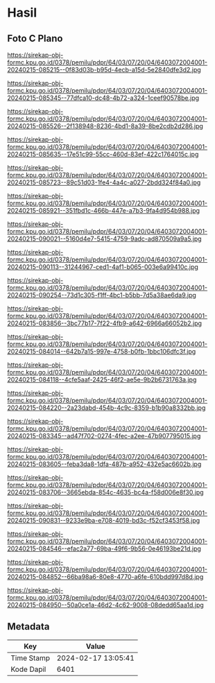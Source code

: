 # Hasil

## Foto C Plano

https://sirekap-obj-formc.kpu.go.id/0378/pemilu/pdpr/64/03/07/20/04/6403072004001-20240215-085215--0f83d03b-b95d-4ecb-a15d-5e2840dfe3d2.jpg

https://sirekap-obj-formc.kpu.go.id/0378/pemilu/pdpr/64/03/07/20/04/6403072004001-20240215-085345--77dfca10-dc48-4b72-a324-1ceef90578be.jpg

https://sirekap-obj-formc.kpu.go.id/0378/pemilu/pdpr/64/03/07/20/04/6403072004001-20240215-085526--2f138948-8236-4bd1-8a39-8be2cdb2d286.jpg

https://sirekap-obj-formc.kpu.go.id/0378/pemilu/pdpr/64/03/07/20/04/6403072004001-20240215-085635--17e51c99-55cc-460d-83ef-422c1764015c.jpg

https://sirekap-obj-formc.kpu.go.id/0378/pemilu/pdpr/64/03/07/20/04/6403072004001-20240215-085723--89c51d03-1fe4-4a4c-a027-2bdd324f84a0.jpg

https://sirekap-obj-formc.kpu.go.id/0378/pemilu/pdpr/64/03/07/20/04/6403072004001-20240215-085921--351fbd1c-466b-447e-a7b3-9fa4d954b988.jpg

https://sirekap-obj-formc.kpu.go.id/0378/pemilu/pdpr/64/03/07/20/04/6403072004001-20240215-090021--5160d4e7-5415-4759-9adc-ad870509a9a5.jpg

https://sirekap-obj-formc.kpu.go.id/0378/pemilu/pdpr/64/03/07/20/04/6403072004001-20240215-090113--31244967-ced1-4af1-b065-003e6a99410c.jpg

https://sirekap-obj-formc.kpu.go.id/0378/pemilu/pdpr/64/03/07/20/04/6403072004001-20240215-090254--73d1c305-f1ff-4bc1-b5bb-7d5a38ae6da9.jpg

https://sirekap-obj-formc.kpu.go.id/0378/pemilu/pdpr/64/03/07/20/04/6403072004001-20240215-083856--3bc77b17-7f22-4fb9-a642-6966a66052b2.jpg

https://sirekap-obj-formc.kpu.go.id/0378/pemilu/pdpr/64/03/07/20/04/6403072004001-20240215-084014--642b7a15-997e-4758-b0fb-1bbc106dfc3f.jpg

https://sirekap-obj-formc.kpu.go.id/0378/pemilu/pdpr/64/03/07/20/04/6403072004001-20240215-084118--4cfe5aaf-2425-46f2-ae5e-9b2b6731763a.jpg

https://sirekap-obj-formc.kpu.go.id/0378/pemilu/pdpr/64/03/07/20/04/6403072004001-20240215-084220--2a23dabd-454b-4c9c-8359-b1b90a8332bb.jpg

https://sirekap-obj-formc.kpu.go.id/0378/pemilu/pdpr/64/03/07/20/04/6403072004001-20240215-083345--ad47f702-0274-4fec-a2ee-47b907795015.jpg

https://sirekap-obj-formc.kpu.go.id/0378/pemilu/pdpr/64/03/07/20/04/6403072004001-20240215-083605--feba3da8-1dfa-487b-a952-432e5ac6602b.jpg

https://sirekap-obj-formc.kpu.go.id/0378/pemilu/pdpr/64/03/07/20/04/6403072004001-20240215-083706--3665ebda-854c-4635-bc4a-f58d006e8f30.jpg

https://sirekap-obj-formc.kpu.go.id/0378/pemilu/pdpr/64/03/07/20/04/6403072004001-20240215-090831--9233e9ba-e708-4019-bd3c-f52cf3453f58.jpg

https://sirekap-obj-formc.kpu.go.id/0378/pemilu/pdpr/64/03/07/20/04/6403072004001-20240215-084546--efac2a77-69ba-49f6-9b56-0e46193be21d.jpg

https://sirekap-obj-formc.kpu.go.id/0378/pemilu/pdpr/64/03/07/20/04/6403072004001-20240215-084852--66ba98a6-80e8-4770-a6fe-610bdd997d8d.jpg

https://sirekap-obj-formc.kpu.go.id/0378/pemilu/pdpr/64/03/07/20/04/6403072004001-20240215-084950--50a0ce1a-46d2-4c62-9008-08dedd65aa1d.jpg


## Metadata

| Key        | Value               |
| ---------- | ------------------- |
| Time Stamp | 2024-02-17 13:05:41 |
| Kode Dapil | 6401                |



